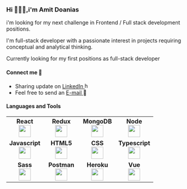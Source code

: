 <!-- ### **Hi 🙋🏼‍♂️,i'm Amit Doanias** -->
<h3>Hi 🙋🏼‍♂️,i'm Amit Doanias</h3>
i'm looking for my next challenge in Frontend / Full stack development positions.

I'm full-stack developer with a passionate interest in projects requiring conceptual and analytical thinking.

Currently looking for my first positions as full-stack developer

<!-- **Connect me 💬** -->
<h4>Connect me 💬</h4>

* Sharing update on [LinkedIn ](https://www.linkedin.com/in/amit-doanias-8aa694227/) <img src="https://user-images.githubusercontent.com/102167882/175963766-d026bbad-6c9b-44f7-aaf2-103079bf0ce2.png" width="15" height="15" title="hover text">
* Feel free to send an [E-mail ](mailto:amitdoanias@gmail.com)  📧



<!-- **Languages and Tools:** -->
<h4>Languages and Tools</h4>

<!-- <p align="">
<img src="https://user-images.githubusercontent.com/102167882/176099398-ae540697-5f77-4d2a-9f8f-b5b33f2eacae.png" title="React" width="50"             height="50" align="center">
  <img src="https://user-images.githubusercontent.com/102167882/176099450-c63ad8b6-2a9f-4b5a-ab74-d29017cbd6fc.png" title="Redux" width="50" height="50" align="center">
   <img src="https://user-images.githubusercontent.com/102167882/176100032-7a1fba32-9740-480d-a61b-f7a1610c065c.png" title="MongoDB" width="50" height="50" align="center">
   <img src="https://user-images.githubusercontent.com/102167882/176100312-44c8d013-f6f6-45a0-ad3e-4ac0f2d0882c.png" title="Node JS" width="50" height="50" align="center"> 
 </p>
 
 <p align="">
   <img src="https://user-images.githubusercontent.com/102167882/176100563-34d26816-cad7-4712-9927-d28068fe02d3.svg" title="Javascript" width="50" height="50" align="center">
   <img src="https://user-images.githubusercontent.com/102167882/176101342-c6bbd85b-4113-4e1a-9f31-95998b6d8c57.png" title="HTML5" width="50" height="50" align="center">
    <img src="https://user-images.githubusercontent.com/102167882/176101505-a32e8b4b-1bb0-4cc1-93f7-b997c23c4352.png" title="CSS" width="50" height="50" align="center">
    <img src="https://user-images.githubusercontent.com/102167882/176101766-c1a1dff6-92c0-4624-a51e-977e2110bb43.png" title="Typescript" width="50" height="50" align="center">
  </p>

 <p align="">
   <img src="https://user-images.githubusercontent.com/102167882/176102289-33a1d00d-3a06-4088-92c5-abbad876b0c2.png" title="Sass" width="50" height="50" align="center">
   <img src="https://user-images.githubusercontent.com/102167882/176102362-f58593e0-a6c8-42e3-982e-aa34065ed126.png" title="Postan" width="50" height="50" align="center">
    <img src="https://user-images.githubusercontent.com/102167882/176102436-41ad09ab-5f98-4bed-a52b-01683dd04392.png" title="Heroku" width="50" height="50" align="center">
      <img src="https://user-images.githubusercontent.com/102167882/176102607-6b42e510-7f0f-4c88-859d-83be66fe858f.png" title="Vue" width="50" height="50" align="center">
  </p>
 -->
<table width="320px">
    <tbody>
        <tr valign="top">
            <td width="80px" align="center">
            <span><strong>React</strong></span><br>
            <img height="32px" src="https://cdn.jsdelivr.net/gh/devicons/devicon/icons/react/react-original.svg">
            </td>
            <td width="80px" align="center">
            <span><strong>Redux</strong></span><br>
            <img height="32" src="https://user-images.githubusercontent.com/102167882/176099450-c63ad8b6-2a9f-4b5a-ab74-d29017cbd6fc.png">
            </td>
            <td width="80px" align="center">
            <span><strong>MongoDB</strong></span><br>
            <img height="32" src="https://user-images.githubusercontent.com/102167882/176100032-7a1fba32-9740-480d-a61b-f7a1610c065c.png">
            </td>
            <td width="80px" align="center">
            <span><strong>Node</strong></span><br>
            <img height="32px" src="https://user-images.githubusercontent.com/102167882/176100312-44c8d013-f6f6-45a0-ad3e-4ac0f2d0882c.png">
            </td>
        </tr>
        <tr valign="top">
            <td width="80px" align="center">
            <span><strong>Javascript</strong></span><br>
            <img height="32px" src="https://user-images.githubusercontent.com/102167882/176100563-34d26816-cad7-4712-9927-d28068fe02d3.svg">
            </td>
            <td width="80px" align="center">
            <span><strong>HTML5</strong></span><br>
            <img height="32px" src="https://user-images.githubusercontent.com/102167882/176101342-c6bbd85b-4113-4e1a-9f31-95998b6d8c57.png">
            </td>
            <td width="80px" align="center">
            <span><strong>CSS</strong></span><br>
            <img height="32px" src="https://user-images.githubusercontent.com/102167882/176101505-a32e8b4b-1bb0-4cc1-93f7-b997c23c4352.png">
            <td width="80px" align="center">
            <span><strong>Typescript</strong></span><br>
            <img height="32px" src="https://user-images.githubusercontent.com/102167882/176101766-c1a1dff6-92c0-4624-a51e-977e2110bb43.png">
            </td>
        </tr>
              <tr valign="top">
            <td width="80px" align="center">
            <span><strong>Sass</strong></span><br>
            <img height="32px" src="https://user-images.githubusercontent.com/102167882/176102289-33a1d00d-3a06-4088-92c5-abbad876b0c2.png">
            </td>
            <td width="80px" align="center">
            <span><strong>Postman</strong></span><br>
            <img height="32px" src="https://user-images.githubusercontent.com/102167882/176102362-f58593e0-a6c8-42e3-982e-aa34065ed126.png">
            </td>
            <td width="80px" align="center">
            <span><strong>Heroku</strong></span><br>
            <img height="32px" src="https://user-images.githubusercontent.com/102167882/176102436-41ad09ab-5f98-4bed-a52b-01683dd04392.png">
            <td width="80px" align="center">
            <span><strong>Vue</strong></span><br>
            <img height="32px" src="https://user-images.githubusercontent.com/102167882/176102607-6b42e510-7f0f-4c88-859d-83be66fe858f.png">
            </td>
        </tr>
    </tbody>
</table>


